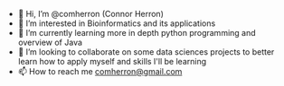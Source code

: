 - 👋 Hi, I’m @comherron (Connor Herron)
- 👀 I’m interested in Bioinformatics and its applications
- 🌱 I’m currently learning more in depth python programming and overview of Java
- 💞️ I’m looking to collaborate on some data sciences projects to better learn how to apply myself and skills I'll be learning
- 📫 How to reach me comherron@gmail.com

<!---
comherron/comherron is a ✨ special ✨ repository because its `README.md` (this file) appears on your GitHub profile.
You can click the Preview link to take a look at your changes.
--->
